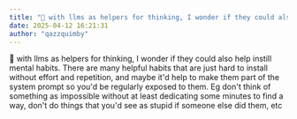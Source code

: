 ```yaml
---
title: "💭 with llms as helpers for thinking, I wonder if they could also help instill..."
date: 2025-04-12 16:21:31
author: "qazzquimby"
---
```


💭 with llms as helpers for thinking, I wonder if they could also help instill mental habits. There are many helpful habits that are just hard to install without effort and repetition, and maybe it'd help to make them part of the system prompt so you'd be regularly exposed to them. Eg don't think of something as impossible without at least dedicating some minutes to find a way, don't do things that you'd see as stupid if someone else did them, etc